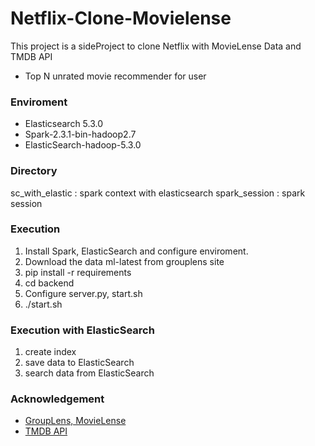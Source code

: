 # Netflix-Clone-Movielense

This project is a sideProject to clone Netflix with MovieLense Data and TMDB API
* Top N unrated movie recommender for user

### Enviroment
* Elasticsearch 5.3.0  
* Spark-2.3.1-bin-hadoop2.7  
* ElasticSearch-hadoop-5.3.0  

### Directory
sc\_with\_elastic : spark context with elasticsearch
spark\_session : spark session

### Execution
1. Install Spark, ElasticSearch and configure enviroment.
2. Download the data ml-latest from grouplens site
3. pip install -r requirements
4. cd backend
5. Configure server.py, start.sh
6. ./start.sh

### Execution with ElasticSearch
1. create index
2. save data to ElasticSearch
3. search data from ElasticSearch

### Acknowledgement
* [GroupLens, MovieLense](https://grouplens.org/datasets/movielens/)  
* [TMDB API](https://www.themoviedb.org/documentation/api?language=en-US)
